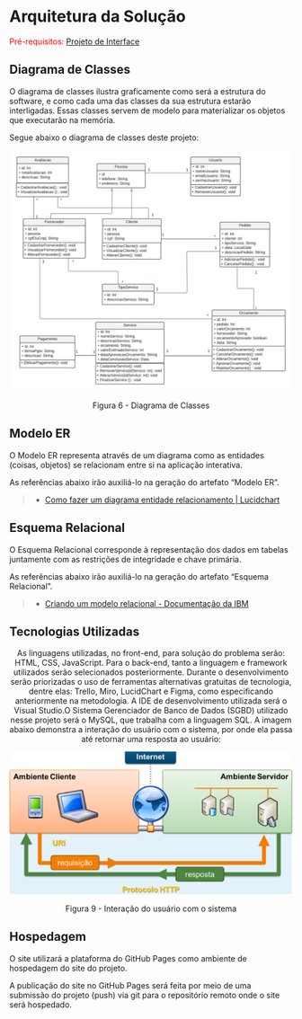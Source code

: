 # Arquitetura da Solução

<span style="color:red">Pré-requisitos: <a href="3-Projeto de Interface.md"> Projeto de Interface</a></span>

## Diagrama de Classes

O diagrama de classes ilustra graficamente como será a estrutura do software, e como cada uma das classes da sua estrutura estarão interligadas. Essas classes servem de modelo para materializar os objetos que executarão na memória.

Segue abaixo o diagrama de classes deste projeto:

<p align="center">
  <img src="https://raw.githubusercontent.com/ICEI-PUC-Minas-PMV-ADS/pmv-ads-2022-1-e2-proj-int-t4-sistema-de-contratacao-de-servicos/main/docs/img/diagrama_de%20_classes.jpeg">
</p>
<p align="center">Figura 6 - Diagrama de Classes</p>

## Modelo ER

O Modelo ER representa através de um diagrama como as entidades (coisas, objetos) se relacionam entre si na aplicação interativa.

As referências abaixo irão auxiliá-lo na geração do artefato “Modelo ER”.

> - [Como fazer um diagrama entidade relacionamento | Lucidchart](https://www.lucidchart.com/pages/pt/como-fazer-um-diagrama-entidade-relacionamento)

## Esquema Relacional

O Esquema Relacional corresponde à representação dos dados em tabelas juntamente com as restrições de integridade e chave primária.
 
As referências abaixo irão auxiliá-lo na geração do artefato “Esquema Relacional”.

> - [Criando um modelo relacional - Documentação da IBM](https://www.ibm.com/docs/pt-br/cognos-analytics/10.2.2?topic=designer-creating-relational-model)

## Tecnologias Utilizadas

<p align="center">As linguagens utilizadas, no front-end, para solução do problema serão: HTML, CSS, JavaScript. Para o back-end, tanto a linguagem e framework utilizados serão selecionados posteriormente. Durante o desenvolvimento serão priorizadas o uso de ferramentas alternativas gratuitas de tecnologia, dentre elas: Trello, Miro, LucidChart e Figma, como especificando anteriormente na metodologia.
A IDE de desenvolvimento utilizada será o Visual Studio.O Sistema Gerenciador de Banco de Dados (SGBD) utilizado nesse projeto será o  MySQL, que trabalha com a linguagem SQL.
A imagem abaixo demonstra a interação do usuário com o sistema, por onde ela passa até retornar uma resposta ao usuário:</p>

<p align="center">
  <img src="https://raw.githubusercontent.com/ICEI-PUC-Minas-PMV-ADS/pmv-ads-2022-1-e2-proj-int-t4-sistema-de-contratacao-de-servicos/main/docs/img/interacao_usuario.png"> </p>
<p align="center">Figura 9 - Interação do usuário com o sistema</p>

## Hospedagem

O site utilizará a plataforma do GitHub Pages como ambiente de hospedagem do site do projeto.

A publicação do site no GitHub Pages será feita por meio de uma submissão do projeto (push) via git para o repositório remoto onde o site será hospedado.


